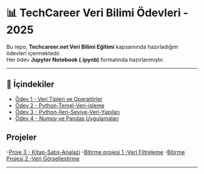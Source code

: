 # 📊 TechCareer Veri Bilimi Ödevleri - 2025

Bu repo, **Techcareer.net Veri Bilimi Eğitimi** kapsamında hazırladığım ödevleri içermektedir.  
Her ödev **Jupyter Notebook (.ipynb)** formatında hazırlanmıştır.

---

## 📂 İçindekiler

- [Ödev 1 - Veri Tipleri ve Operatörler](./Ödev%201.ipynb)  
- [Ödev 2 - Python-Temel-Veri-isleme](./odev2.ipynb) 
- [Ödev 3 - Python-İleri-Seviye-Veri-Yapıları](./ödev3.ipynb)
- [Ödev 4 - Numpy ve Pandas Uygulamaları](./ödev4.ipynb)

## Projeler
-[Proje 3 - Kitap-Satış-Analazi](./kitap_satis_analiz.py)
-[Bitirme projesi 1 -Veri Filtreleme](./Veri_filtreleme_sıralama_projesi.ipynb)
-[Bitirme Projesi 2 -Veri Görselleştirme](./Veri_Görsellestirme_odevi.ipynb)


---
